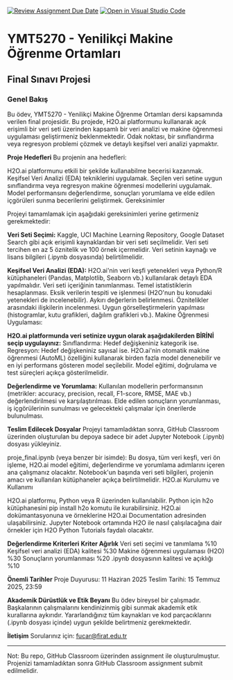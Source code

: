[![Review Assignment Due Date](https://classroom.github.com/assets/deadline-readme-button-22041afd0340ce965d47ae6ef1cefeee28c7c493a6346c4f15d667ab976d596c.svg)](https://classroom.github.com/a/sIOGcsCv)
[![Open in Visual Studio Code](https://classroom.github.com/assets/open-in-vscode-2e0aaae1b6195c2367325f4f02e2d04e9abb55f0b24a779b69b11b9e10269abc.svg)](https://classroom.github.com/online_ide?assignment_repo_id=19847993&assignment_repo_type=AssignmentRepo)
# YMT5270 - Yenilikçi Makine Öğrenme Ortamları
## Final Sınavı Projesi

### Genel Bakış
Bu ödev, YMT5270 - Yenilikçi Makine Öğrenme Ortamları dersi kapsamında verilen final projesidir. Bu projede, H2O.ai platformunu kullanarak açık erişimli bir veri seti üzerinden kapsamlı bir veri analizi ve makine öğrenmesi uygulaması geliştirmeniz beklenmektedir. Odak noktası, bir sınıflandırma veya regresyon problemi çözmek ve detaylı keşifsel veri analizi yapmaktır.

**Proje Hedefleri**
Bu projenin ana hedefleri:

H2O.ai platformunu etkili bir şekilde kullanabilme becerisi kazanmak.
Keşifsel Veri Analizi (EDA) tekniklerini uygulamak.
Seçilen veri setine uygun sınıflandırma veya regresyon makine öğrenmesi modellerini uygulamak.
Model performansını değerlendirme, sonuçları yorumlama ve elde edilen içgörüleri sunma becerilerini geliştirmek.
Gereksinimler

Projeyi tamamlamak için aşağıdaki gereksinimleri yerine getirmeniz gerekmektedir:

**Veri Seti Seçimi:**
Kaggle, UCI Machine Learning Repository, Google Dataset Search gibi açık erişimli kaynaklardan bir veri seti seçilmelidir.
Veri seti tercihen en az 5 öznitelik ve 100 örnek içermelidir.
Veri setinin kaynağı ve lisans bilgileri (.ipynb dosyasında) belirtilmelidir.

**Keşifsel Veri Analizi (EDA):**
H2O.ai'nin veri keşfi yetenekleri veya Python/R kütüphaneleri (Pandas, Matplotlib, Seaborn vb.) kullanılarak detaylı EDA yapılmalıdır.
Veri seti içeriğinin tanımlanması.
Temel istatistiklerin hesaplanması.
Eksik verilerin tespiti ve işlenmesi (H2O'nun bu konudaki yetenekleri de incelenebilir).
Aykırı değerlerin belirlenmesi.
Öznitelikler arasındaki ilişkilerin incelenmesi.
Uygun görselleştirmelerin yapılması (histogramlar, kutu grafikleri, dağılım grafikleri vb.).
Makine Öğrenmesi Uygulaması:

**H2O.ai platformunda veri setinize uygun olarak aşağıdakilerden BİRİNİ seçip uygulayınız:**
Sınıflandırma: Hedef değişkeniniz kategorik ise.
Regresyon: Hedef değişkeniniz sayısal ise.
H2O.ai'nin otomatik makine öğrenmesi (AutoML) özelliğini kullanarak birden fazla model denenebilir ve en iyi performans gösteren model seçilebilir.
Model eğitimi, doğrulama ve test süreçleri açıkça gösterilmelidir.

**Değerlendirme ve Yorumlama:**
Kullanılan modellerin performansının (metrikler: accuracy, precision, recall, F1-score, RMSE, MAE vb.) değerlendirilmesi ve karşılaştırılması.
Elde edilen sonuçların yorumlanması, iş içgörülerinin sunulması ve gelecekteki çalışmalar için önerilerde bulunulması.

**Teslim Edilecek Dosyalar**
Projeyi tamamladıktan sonra, GitHub Classroom üzerinden oluşturulan bu depoya sadece bir adet Jupyter Notebook (.ipynb) dosyası yükleyiniz.

proje_final.ipynb (veya benzer bir isimde): Bu dosya, tüm veri keşfi, veri ön işleme, H2O.ai model eğitimi, değerlendirme ve yorumlama adımlarını içeren ana çalışmanız olacaktır. Notebook'un başında veri seti bilgileri, projenin amacı ve kullanılan kütüphaneler açıkça belirtilmelidir.
H2O.ai Kurulumu ve Kullanımı

H2O.ai platformu, Python veya R üzerinden kullanılabilir. Python için h2o kütüphanesini pip install h2o komutu ile kurabilirsiniz.
H2O.ai dokümantasyonuna ve örneklerine H2O.ai Documentation adresinden ulaşabilirsiniz.
Jupyter Notebook ortamında H2O ile nasıl çalışılacağına dair örnekler için H2O Python Tutorials faydalı olacaktır.

**Değerlendirme Kriterleri**
**Kriter	Ağırlık**
Veri seti seçimi ve tanımlama	%10
Keşifsel veri analizi (EDA) kalitesi	%30
Makine öğrenmesi uygulaması (H2O)	%30
Sonuçların yorumlanması	%20
.ipynb dosyasının kalitesi ve açıklığı	%10

**Önemli Tarihler**
Proje Duyurusu: 11 Haziran 2025
Teslim Tarihi: 15 Temmuz 2025, 23:59

**Akademik Dürüstlük ve Etik Beyanı**
Bu ödev bireysel bir çalışmadır. Başkalarının çalışmalarını kendinizinmiş gibi sunmak akademik etik kurallarına aykırıdır. Yararlandığınız tüm kaynakları ve kod parçacıklarını (.ipynb dosyası içinde) uygun şekilde belirtmeniz gerekmektedir.

**İletişim**
Sorularınız için: fucar@firat.edu.tr

---

Not: Bu repo, GitHub Classroom üzerinden assignment ile oluşturulmuştur. Projenizi tamamladıktan sonra GitHub Classroom assignment submit edilmelidir.

